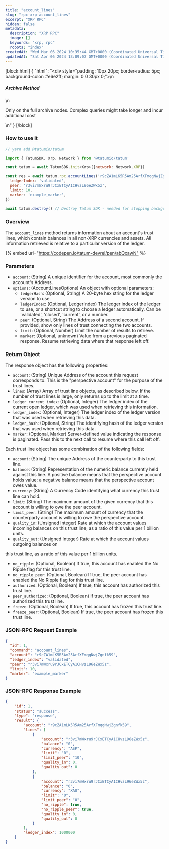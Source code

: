 ```yaml
---
title: "account_lines"
slug: "rpc-xrp-account_lines"
excerpt: "XRP RPC"
hidden: false
metadata: 
  description: "XRP RPC"
  image: []
  keywords: "xrp, rpc"
  robots: "index"
createdAt: "Wed Mar 06 2024 10:35:44 GMT+0000 (Coordinated Universal Time)"
updatedAt: "Sat Apr 06 2024 13:09:07 GMT+0000 (Coordinated Universal Time)"
---
```

[block:html]
{
  "html": "<div style=\"padding: 10px 20px; border-radius: 5px; background-color: #e6e2ff; margin: 0 0 30px 0;\">\n  <h5>Archive Method</h5>\n  <p>Only on the full archive nodes. Complex queries might take longer and incur additional cost</p>\n</div>"
}
[/block]


### How to use it

```javascript
// yarn add @tatumio/tatum

import { TatumSDK, Xrp, Network } from '@tatumio/tatum'

const tatum = await TatumSDK.init<Xrp>({network: Network.XRP})

const res = await tatum.rpc.accountLines('r9cZA1mLK5R5Am25ArfXFmqgNwjZgnfk59', {
  ledgerIndex: 'validated',
  peer: 'r3vi7mWxru9rJCxETCyA1CHvzL96eZWx5z',
  limit: 10,
  marker: 'example_marker',
})

await tatum.destroy() // Destroy Tatum SDK - needed for stopping background jobs
```

### Overview

The `account_lines` method returns information about an account's trust lines, which contain balances in all non-XRP currencies and assets. All information retrieved is relative to a particular version of the ledger.

{% embed url="<https://codepen.io/tatum-devrel/pen/abQxawN"> %}

### Parameters

- `account`: (String) A unique identifier for the account, most commonly the account's Address.
- `options`: (AccountLinesOptions) An object with optional parameters:
  - `ledgerHash`: (Optional, String) A 20-byte hex string for the ledger version to use.
  - `ledgerIndex`: (Optional, LedgerIndex) The ledger index of the ledger to use, or a shortcut string to choose a ledger automatically. Can be 'validated', 'closed', 'current', or a number.
  - `peer`: (Optional, String) The Address of a second account. If provided, show only lines of trust connecting the two accounts.
  - `limit`: (Optional, Number) Limit the number of results to retrieve.
  - `marker`: (Optional, unknown) Value from a previous paginated response. Resume retrieving data where that response left off.

### Return Object

The response object has the following properties:

- `account`: (String) Unique Address of the account this request corresponds to. This is the "perspective account" for the purpose of the trust lines.
- `lines`: (Array) Array of trust line objects, as described below. If the number of trust lines is large, only returns up to the limit at a time.
- `ledger_current_index`: (Optional, Integer) The ledger index of the current open ledger, which was used when retrieving this information.
- `ledger_index`: (Optional, Integer) The ledger index of the ledger version that was used when retrieving this data.
- `ledger_hash`: (Optional, String) The identifying hash of the ledger version that was used when retrieving this data.
- `marker`: (Optional, Marker) Server-defined value indicating the response is paginated. Pass this to the next call to resume where this call left off.

Each trust line object has some combination of the following fields:

- `account`: (String) The unique Address of the counterparty to this trust line.
- `balance`: (String) Representation of the numeric balance currently held against this line. A positive balance means that the perspective account holds value; a negative balance means that the perspective account owes value.
- `currency`: (String) A Currency Code identifying what currency this trust line can hold.
- `limit`: (String) The maximum amount of the given currency that this account is willing to owe the peer account.
- `limit_peer`: (String) The maximum amount of currency that the counterparty account is willing to owe the perspective account.
- `quality_in`: (Unsigned Integer) Rate at which the account values incoming balances on this trust line, as a ratio of this value per 1 billion units.
- `quality_out`: (Unsigned Integer) Rate at which the account values outgoing balances on

this trust line, as a ratio of this value per 1 billion units.

- `no_ripple`: (Optional, Boolean) If true, this account has enabled the No Ripple flag for this trust line.
- `no_ripple_peer`: (Optional, Boolean) If true, the peer account has enabled the No Ripple flag for this trust line.
- `authorized`: (Optional, Boolean) If true, this account has authorized this trust line.
- `peer_authorized`: (Optional, Boolean) If true, the peer account has authorized this trust line.
- `freeze`: (Optional, Boolean) If true, this account has frozen this trust line.
- `freeze_peer`: (Optional, Boolean) If true, the peer account has frozen this trust line.

### JSON-RPC Request Example

```json
{
  "id": 1,
  "command": "account_lines",
  "account": "r9cZA1mLK5R5Am25ArfXFmqgNwjZgnfk59",
  "ledger_index": "validated",
  "peer": "r3vi7mWxru9rJCxETCyA1CHvzL96eZWx5z",
  "limit": 10,
  "marker": "example_marker"
}
```

### JSON-RPC Response Example

```json
{
    "id": 1,
    "status": "success",
    "type": "response",
    "result": {
        "account": "r9cZA1mLK5R5Am25ArfXFmqgNwjZgnfk59",
        "lines": [
            {
                "account": "r3vi7mWxru9rJCxETCyA1CHvzL96eZWx5z",
                "balance": "0",
                "currency": "ASP",
                "limit": "0",
                "limit_peer": "10",
                "quality_in": 0,
                "quality_out": 0
            },
            {
                "account": "r3vi7mWxru9rJCxETCyA1CHvzL96eZWx5z",
                "balance": "0",
                "currency": "XAU",
                "limit": "0",
                "limit_peer": "0",
                "no_ripple": true,
                "no_ripple_peer": true,
                "quality_in": 0,
                "quality_out": 0
            }
        ],
        "ledger_index": 1000000
    }
}
```
